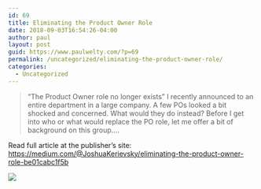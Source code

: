 ```yaml
---
id: 69
title: Eliminating the Product Owner Role
date: 2018-09-03T16:54:26-04:00
author: paul
layout: post
guid: https://www.paulwelty.com/?p=69
permalink: /uncategorized/eliminating-the-product-owner-role/
categories:
  - Uncategorized
---
```

> “The Product Owner role no longer exists” I recently announced to an entire department in a large company. A few POs looked a bit shocked and concerned. What would they do instead? Before I get into who or what would replace the PO role, let me offer a bit of background on this group&#8230;.

Read full article at the publisher’s site: <a href="https://medium.com/@JoshuaKerievsky/eliminating-the-product-owner-role-be01cabc1f5b" target="_blank">https://medium.com/@JoshuaKerievsky/eliminating-the-product-owner-role-be01cabc1f5b</a>

<img src="https://i2.wp.com/cdn-images-1.medium.com/max/1600/1*ycZyZdp9g421kDmZgkG-Rg.png?w=758&#038;ssl=1" data-recalc-dims="1" />